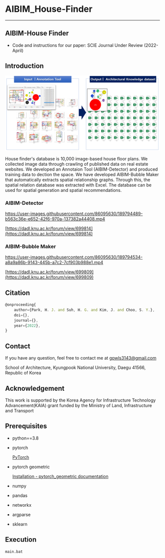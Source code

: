 # AIBIM_House-Finder

---

## AIBIM-House Finder

- Code and instructions for our paper: SCIE Journal Under Review (2022-April)

## Introduction

![introduction.png](/introduction.png)

House finder's database is 10,000 image-based house floor plans. We collected image data through crawling of published data on real estate websites. We developed an Annotaion Tool (AIBIM-Detector) and produced training data to dection the space. We have developed AIBIM-Bubble Maker that automatically extracts spatial relationship graphs. Through this, the spatial relation database was extracted with Excel. The database can be used for spatial generation and spatial recommendations.

### AIBIM-Detector


https://user-images.githubusercontent.com/86095630/189794489-b563c36e-e652-42f6-970a-137382a44408.mp4

[https://dadl.knu.ac.kr/forum/view/699814](https://dadl.knu.ac.kr/forum/view/699814)

### AIBIM-Bubble Maker


https://user-images.githubusercontent.com/86095630/189794534-a8a9a86b-9143-445b-a7c2-7cf903b988e1.mp4

[https://dadl.knu.ac.kr/forum/view/699809](https://dadl.knu.ac.kr/forum/view/699809)

## ****Citation****

```jsx
@onproceeding{
	author={Park, H. J. and Suh, H. G. and Kim, J. and Choo, S. Y.},
	doi={},
	journal={},
	year={2022},
}
```

## Contact

If you have any question, feel free to contact me at gpwls3143@gmail.com

School of Architecture, Kyungpook National University, Daegu 41566, Republic of Korea

## ****Acknowledgement****

This work is supported by the Korea Agency for Infrastructure Technology Advancement(KAIA) grant funded by the Ministry of Land, Infrastructure and Transport

## ****Prerequisites****

- python==3.8
- pytorch
    
    [PyTorch](https://pytorch.org/get-started/locally/)
    
- pytorch geometric
    
    [Installation - pytorch_geometric documentation](https://pytorch-geometric.readthedocs.io/en/latest/notes/installation.html)
    
- numpy
- pandas
- networkx
- argparse
- sklearn

## Execution

```python
main.bat
```
